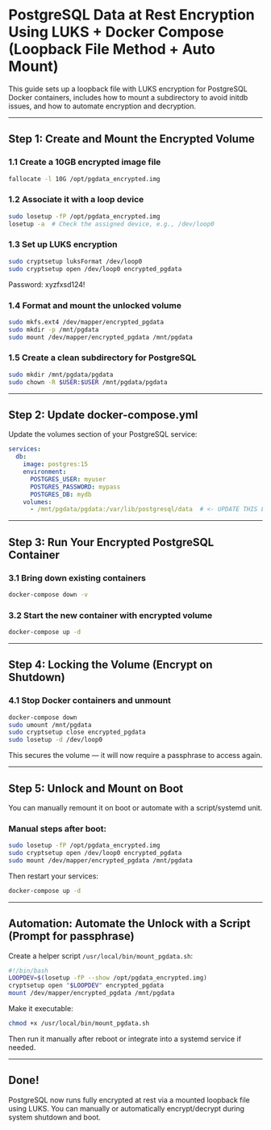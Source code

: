 # PostgreSQL Data at Rest Encryption Using LUKS + Docker Compose (Loopback File Method + Auto Mount)

This guide sets up a loopback file with LUKS encryption for PostgreSQL Docker containers,
includes how to mount a subdirectory to avoid initdb issues, and how to automate encryption and decryption.

---

## Step 1: Create and Mount the Encrypted Volume

### 1.1 Create a 10GB encrypted image file

```bash
fallocate -l 10G /opt/pgdata_encrypted.img
```

### 1.2 Associate it with a loop device

```bash
sudo losetup -fP /opt/pgdata_encrypted.img
losetup -a  # Check the assigned device, e.g., /dev/loop0
```

### 1.3 Set up LUKS encryption

```bash
sudo cryptsetup luksFormat /dev/loop0
sudo cryptsetup open /dev/loop0 encrypted_pgdata
```

Password: xyzfxsd124!

### 1.4 Format and mount the unlocked volume

```bash
sudo mkfs.ext4 /dev/mapper/encrypted_pgdata
sudo mkdir -p /mnt/pgdata
sudo mount /dev/mapper/encrypted_pgdata /mnt/pgdata
```

### 1.5 Create a clean subdirectory for PostgreSQL

```bash
sudo mkdir /mnt/pgdata/pgdata
sudo chown -R $USER:$USER /mnt/pgdata/pgdata
```

---

## Step 2: Update docker-compose.yml

Update the volumes section of your PostgreSQL service:

```yaml
services:
  db:
    image: postgres:15
    environment:
      POSTGRES_USER: myuser
      POSTGRES_PASSWORD: mypass
      POSTGRES_DB: mydb
    volumes:
      - /mnt/pgdata/pgdata:/var/lib/postgresql/data  # <- UPDATE THIS LINE
```

---

## Step 3: Run Your Encrypted PostgreSQL Container

### 3.1 Bring down existing containers

```bash
docker-compose down -v
```

### 3.2 Start the new container with encrypted volume

```bash
docker-compose up -d
```

---

## Step 4: Locking the Volume (Encrypt on Shutdown)

### 4.1 Stop Docker containers and unmount

```bash
docker-compose down
sudo umount /mnt/pgdata
sudo cryptsetup close encrypted_pgdata
sudo losetup -d /dev/loop0
```

This secures the volume — it will now require a passphrase to access again.

---

## Step 5: Unlock and Mount on Boot

You can manually remount it on boot or automate with a script/systemd unit.

### Manual steps after boot:

```bash
sudo losetup -fP /opt/pgdata_encrypted.img
sudo cryptsetup open /dev/loop0 encrypted_pgdata
sudo mount /dev/mapper/encrypted_pgdata /mnt/pgdata
```

Then restart your services:

```bash
docker-compose up -d
```

---

## Automation: Automate the Unlock with a Script (Prompt for passphrase)

Create a helper script `/usr/local/bin/mount_pgdata.sh`:

```bash
#!/bin/bash
LOOPDEV=$(losetup -fP --show /opt/pgdata_encrypted.img)
cryptsetup open "$LOOPDEV" encrypted_pgdata
mount /dev/mapper/encrypted_pgdata /mnt/pgdata
```

Make it executable:

```bash
chmod +x /usr/local/bin/mount_pgdata.sh
```

Then run it manually after reboot or integrate into a systemd service if needed.

---

## Done!

PostgreSQL now runs fully encrypted at rest via a mounted loopback file using LUKS.
You can manually or automatically encrypt/decrypt during system shutdown and boot.
